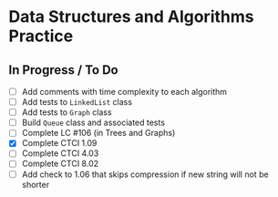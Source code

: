 # Data Structures and Algorithms Practice

## In Progress / To Do

- [ ] Add comments with time complexity to each algorithm
- [ ] Add tests to `LinkedList` class
- [ ] Add tests to `Graph` class
- [ ] Build `Queue` class and associated tests
- [ ] Complete LC #106 (in Trees and Graphs)
- [X] Complete CTCI 1.09
- [ ] Complete CTCI 4.03
- [ ] Complete CTCI 8.02
- [ ] Add check to 1.06 that skips compression if new string will not be shorter